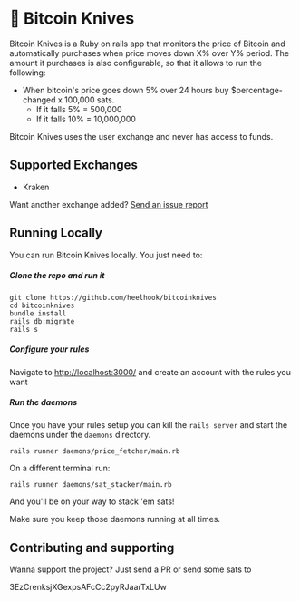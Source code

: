 # 🔪 Bitcoin Knives

Bitcoin Knives is a Ruby on rails app that monitors the price of Bitcoin
and automatically purchases when price moves down X% over Y% period. The amount
it purchases is also configurable, so that it allows to run the following:

* When bitcoin's price goes down 5% over 24 hours buy $percentage-changed x 100,000 sats.
  * If it falls 5% = 500,000
  * If it falls 10% = 10,000,000

Bitcoin Knives uses the user exchange and never has access to funds.

## Supported Exchanges

* Kraken

Want another exchange added? [Send an issue report][issue]

## Running Locally

You can run Bitcoin Knives locally. You just need to:

##### Clone the repo and run it

```
git clone https://github.com/heelhook/bitcoinknives
cd bitcoinknives
bundle install
rails db:migrate
rails s
```

##### Configure your rules

Navigate to [http://localhost:3000/][localhost] and create an account
with the rules you want

##### Run the daemons

Once you have your rules setup you can kill the `rails server` and start
the daemons under the `daemons` directory.

```
rails runner daemons/price_fetcher/main.rb
````

On a different terminal run:

```
rails runner daemons/sat_stacker/main.rb
````

And you'll be on your way to stack 'em sats!

Make sure you keep those daemons running at all times.

## Contributing and supporting

Wanna support the project? Just send a PR or send some sats to

3EzCrenksjXGexpsAFcCc2pyRJaarTxLUw

[issue]: https://github.com/heelhook/bitcoinknives/issues/new
[localhost]: http://localhost:3000/
